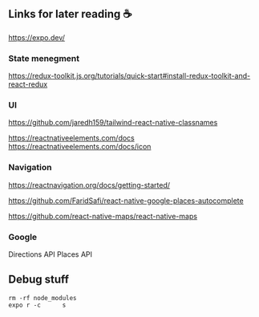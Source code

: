 ## Links for later reading ☕

https://expo.dev/

### State menegment

https://redux-toolkit.js.org/tutorials/quick-start#install-redux-toolkit-and-react-redux

### UI

https://github.com/jaredh159/tailwind-react-native-classnames

https://reactnativeelements.com/docs
https://reactnativeelements.com/docs/icon

### Navigation

https://reactnavigation.org/docs/getting-started/

https://github.com/FaridSafi/react-native-google-places-autocomplete

https://github.com/react-native-maps/react-native-maps

### Google

Directions API
Places API

## Debug stuff

    rm -rf node_modules
    expo r -c      s
